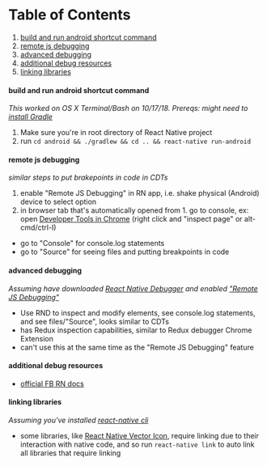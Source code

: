 # Table of Contents
1. [build and run android shortcut command](#build-and-run-android-shortcut-command)
2. [remote js debugging](#remote-js-debugging)
3. [advanced debugging](#advanced-debugging)
4. [additional debug resources](#additional-debug-resources)
5. [linking libraries](#linking-libraries)

#### build and run android shortcut command
*This worked on OS X Terminal/Bash on 10/17/18. Prereqs: might need to [install Gradle](https://docs.gradle.org/current/userguide/installation.html)*
1. Make sure you're in root directory of React Native project
2. run ```cd android && ./gradlew && cd .. && react-native run-android```

#### remote js debugging
*similar steps to put brakepoints in code in CDTs*
1. enable "Remote JS Debugging" in RN app, i.e. shake physical (Android) device to select option
2. in browser tab that's automatically opened from 1. go to console, ex: open [Developer Tools in Chrome](https://developers.google.com/web/tools/chrome-devtools/#get-started) (right click and "inspect page" or alt-cmd/ctrl-I)
 * go to "Console" for console.log statements
 * go to "Source" for seeing files and putting breakpoints in code

#### advanced debugging
*Assuming have downloaded [React Native Debugger](https://github.com/jhen0409/react-native-debugger) and enabled ["Remote JS Debugging"](#remote-js-debugging)*
* Use RND to inspect and modify elements, see console.log statements, and see files/"Source", looks similar to CDTs
* has Redux inspection capabilities, similar to Redux debugger Chrome Extension
* can't use this at the same time as the "Remote JS Debugging" feature

#### additional debug resources
* [official FB RN docs](https://facebook.github.io/react-native/docs/debugging)

#### linking libraries
*Assuming you've installed [react-native cli](https://github.com/facebook/react-native#readme)*
* some libraries, like [React Native Vector Icon](https://github.com/oblador/react-native-vector-icons), require linking due to their interaction with native code, and so run ```react-native link``` to auto link all libraries that require linking
